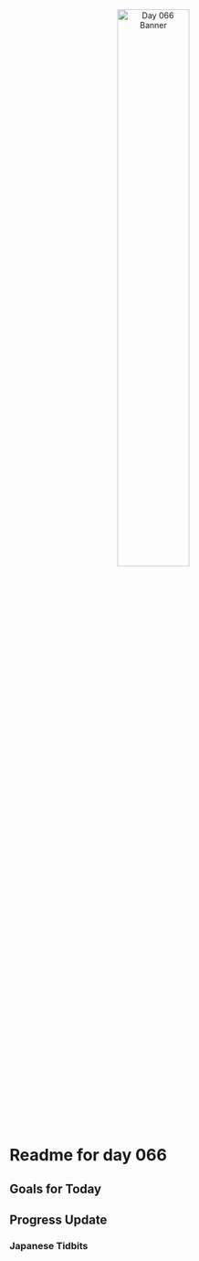 <div align="center">
 <img src="../Images/image_066.jpg" alt="Day 066 Banner" width="50%">
</div>

# Readme for day 066

## Goals for Today

## Progress Update

### Japanese Tidbits

